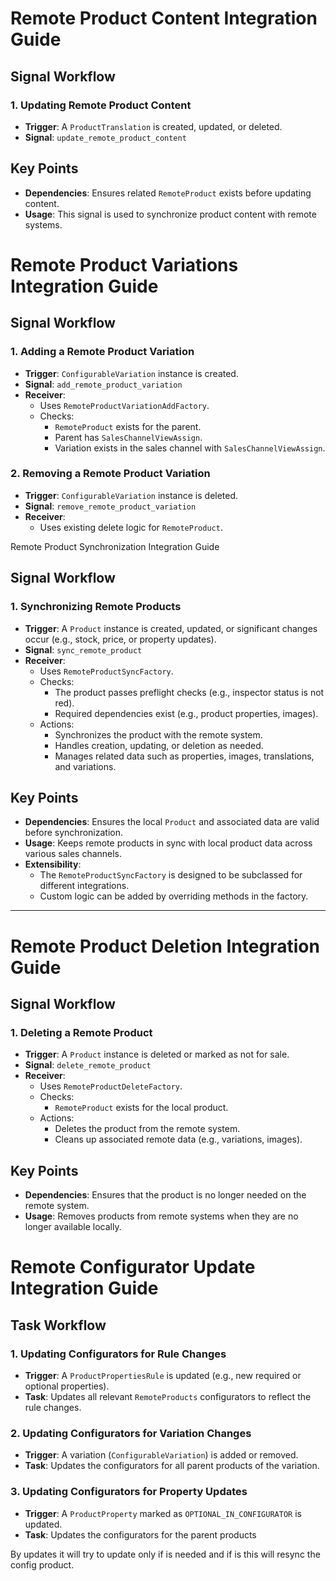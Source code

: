 # Remote Product Content Integration Guide

## Signal Workflow

### 1. Updating Remote Product Content
- **Trigger**: A `ProductTranslation` is created, updated, or deleted.
- **Signal**: `update_remote_product_content`

## Key Points
- **Dependencies**: Ensures related `RemoteProduct` exists before updating content.
- **Usage**: This signal is used to synchronize product content with remote systems.

# Remote Product Variations Integration Guide

## Signal Workflow

### 1. Adding a Remote Product Variation
- **Trigger**: `ConfigurableVariation` instance is created.
- **Signal**: `add_remote_product_variation`
- **Receiver**:
  - Uses `RemoteProductVariationAddFactory`.
  - Checks:
    - `RemoteProduct` exists for the parent.
    - Parent has `SalesChannelViewAssign`.
    - Variation exists in the sales channel with `SalesChannelViewAssign`.

### 2. Removing a Remote Product Variation
- **Trigger**: `ConfigurableVariation` instance is deleted.
- **Signal**: `remove_remote_product_variation`
- **Receiver**:
  - Uses existing delete logic for `RemoteProduct`.

 Remote Product Synchronization Integration Guide

## Signal Workflow

### 1. Synchronizing Remote Products

- **Trigger**: A `Product` instance is created, updated, or significant changes occur (e.g., stock, price, or property updates).
- **Signal**: `sync_remote_product`
- **Receiver**:
  - Uses `RemoteProductSyncFactory`.
  - Checks:
    - The product passes preflight checks (e.g., inspector status is not red).
    - Required dependencies exist (e.g., product properties, images).
  - Actions:
    - Synchronizes the product with the remote system.
    - Handles creation, updating, or deletion as needed.
    - Manages related data such as properties, images, translations, and variations.

## Key Points

- **Dependencies**: Ensures the local `Product` and associated data are valid before synchronization.
- **Usage**: Keeps remote products in sync with local product data across various sales channels.
- **Extensibility**:
  - The `RemoteProductSyncFactory` is designed to be subclassed for different integrations.
  - Custom logic can be added by overriding methods in the factory.

---

# Remote Product Deletion Integration Guide

## Signal Workflow

### 1. Deleting a Remote Product

- **Trigger**: A `Product` instance is deleted or marked as not for sale.
- **Signal**: `delete_remote_product`
- **Receiver**:
  - Uses `RemoteProductDeleteFactory`.
  - Checks:
    - `RemoteProduct` exists for the local product.
  - Actions:
    - Deletes the product from the remote system.
    - Cleans up associated remote data (e.g., variations, images).

## Key Points

- **Dependencies**: Ensures that the product is no longer needed on the remote system.
- **Usage**: Removes products from remote systems when they are no longer available locally.

# Remote Configurator Update Integration Guide

## Task Workflow

### 1. Updating Configurators for Rule Changes
- **Trigger**: A `ProductPropertiesRule` is updated (e.g., new required or optional properties).
- **Task**: Updates all relevant `RemoteProducts` configurators to reflect the rule changes.

### 2. Updating Configurators for Variation Changes
- **Trigger**: A variation (`ConfigurableVariation`) is added or removed.
- **Task**: Updates the configurators for all parent products of the variation.

### 3. Updating Configurators for Property Updates
- **Trigger**: A `ProductProperty` marked as `OPTIONAL_IN_CONFIGURATOR` is updated.
- **Task**: Updates the configurators for the parent products

By updates it will try to update only if is needed and if is this will resync the config product.